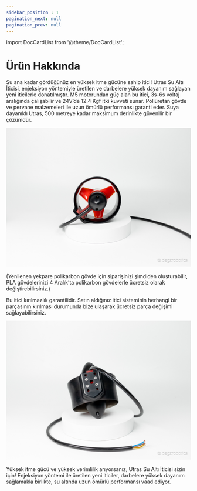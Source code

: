 ```yaml
---
sidebar_position : 1
pagination_next: null
pagination_prev: null
---
```


import DocCardList from '@theme/DocCardList';

# Ürün Hakkında

Şu ana kadar gördüğünüz en yüksek itme gücüne sahip itici!
Utras Su Altı İticisi, enjeksiyon yöntemiyle üretilen ve darbelere yüksek dayanım sağlayan yeni iticilerle donatılmıştır. M5 motorundan güç alan bu itici, 3s-6s voltaj aralığında çalışabilir ve 24V’de 12.4 Kgf itki kuvveti sunar. Poliüretan gövde ve pervane malzemeleri ile uzun ömürlü performansı garanti eder. Suya dayanıklı Utras, 500 metreye kadar maksimum derinlikte güvenilir bir çözümdür.

![Utras itici](./image/mitras-utras-2.jpg)

(Yenilenen yekpare polikarbon gövde için siparişinizi şimdiden oluşturabilir, PLA gövdelerinizi 4 Aralık’ta polikarbon gövdelerle ücretsiz olarak değiştirebilirsiniz.)

Bu itici kırılmazlık garantilidir. Satın aldığınız itici sisteminin herhangi bir parçasının kırılması durumunda bize ulaşarak ücretsiz parça değişimi sağlayabilirsiniz.

![Utras itici](./image/mitras-utras-5.jpg)

Yüksek itme gücü ve yüksek verimlilik arıyorsanız, Utras Su Altı İticisi sizin için! Enjeksiyon yöntemi ile üretilen yeni iticiler, darbelere yüksek dayanım sağlamakla birlikte, su altında uzun ömürlü performansı vaad ediyor.

<DocCardList />
